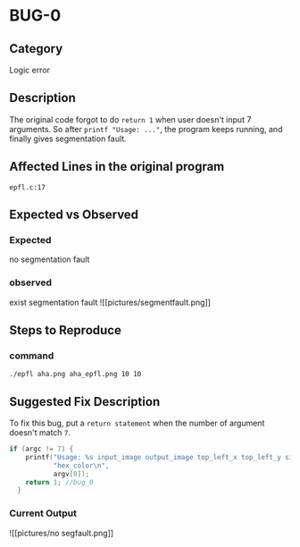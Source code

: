 # BUG-0
## Category
Logic error

## Description
The original code forgot to do `return 1` when user doesn't input 7 arguments. So after `printf "Usage: ..."`, the program keeps running, and finally gives segmentation fault.

## Affected Lines in the original program
`epfl.c:17`

## Expected vs Observed
### Expected
no segmentation fault
### observed
exist segmentation fault
![[pictures/segmentfault.png]]

## Steps to Reproduce
### command
```
./epfl aha.png aha_epfl.png 10 10
```

## Suggested Fix Description
To fix this bug, put a `return statement` when the number of argument doesn't match `7`.
```c
if (argc != 7) {
    printf("Usage: %s input_image output_image top_left_x top_left_y size "
           "hex_color\n",
           argv[0]);
    return 1; //bug_0
  }
```

### Current Output
![[pictures/no segfault.png]]